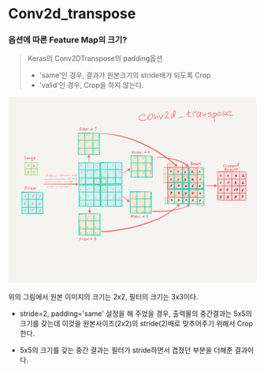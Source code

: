 # Conv2d_transpose

### 옵션에 따른 Feature Map의 크기?

> Keras의 Conv2DTranspose의 padding옵션
>
> - 'same'인 경우, 결과가 원본크기의 stride배가 되도록 Crop
> - 'valid'인 경우, Crop을 하지 않는다.

![conv2d](markdown-images/conv2d.png)

위의 그림에서 원본 이미지의 크기는 2x2, 필터의 크기는 3x3이다.

- stride=2, padding='same' 설정을 해 주었을 경우, 출력물의 중간결과는 5x5의 크기를 갖는데 이것을 원본사이즈(2x2)의 stride(2)배로 맞추어주기 위해서 Crop한다.

- 5x5의 크기를 갖는 중간 결과는 필터가 stride하면서 겹쳤던 부분을 더해준 결과이다.